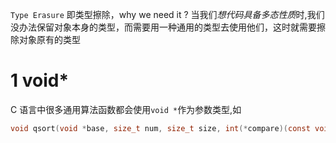 `Type Erasure` 即类型擦除，why we need it ? 当我们*想代码具备多态性质*时,我们没办法保留对象本身的类型，而需要用一种通用的类型去使用他们，这时就需要擦除对象原有的类型


# 1 void*


C 语言中很多通用算法函数都会使用`void *`作为参数类型,如
```c
void qsort(void *base, size_t num, size_t size, int(*compare)(const void*, const void*));
```

